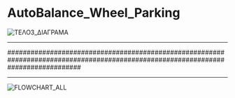 ﻿# AutoBalance_Wheel_Parking

![ΤΕΛΟ3_ΔΙΑΓΡΑΜΑ](https://github.com/NickDamianos/AutoBalance_Wheel_Parking/assets/24277792/6697e7b0-4d30-472a-98a8-cd4907291660)

___________________________________________________________________________________________________________________________________
###################################################################################################################################
___________________________________________________________________________________________________________________________________



![FLOWCHART_ALL](https://github.com/NickDamianos/AutoBalance_Wheel_Parking/assets/24277792/2ebc7b5e-d3f7-49b1-afb2-d9ca5e4c7709)
